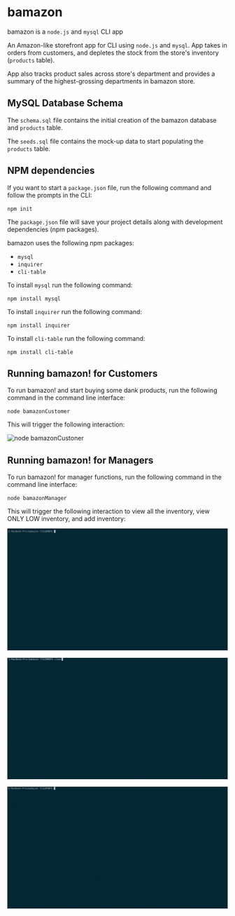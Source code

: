 # bamazon

bamazon is a `node.js` and `mysql` CLI app

An Amazon-like storefront app for CLI using `node.js` and `mysql`. App takes in orders from customers, and depletes the stock from the store's inventory (`products` table).

App also tracks product sales across store's department and provides a summary of the highest-grossing departments in bamazon store.

## MySQL Database Schema

The `schema.sql` file contains the initial creation of the bamazon database and `products` table.

The `seeds.sql` file contains the mock-up data to start populating the `products` table.

## NPM dependencies

If you want to start a `package.json` file, run the following command and follow the prompts in the CLI:

```shell
npm init
```

The `package.json` file will save your project details along with development dependencies (npm packages).

bamazon uses the following npm packages:

- `mysql`
- `inquirer`
- `cli-table`

To install `mysql` run the following command:

```shell
npm install mysql
```

To install `inquirer` run the following command:

```shell
npm install inquirer
```

To install `cli-table` run the following command:

```shell
npm install cli-table
```

## Running bamazon! for Customers

To run bamazon! and start buying some dank products, run the following command in the command line interface:

```shell
node bamazonCustomer
```

This will trigger the following interaction:

![node bamazonCustoner](https://github.com/ianbunn/bamazon/blob/master/assets/images/bamazonCustomer.gif)

## Running bamazon! for Managers

To run bamazon! for manager functions, run the following command in the command line interface:

```shell
node bamazonManager
```

This will trigger the following interaction to view all the inventory, view ONLY LOW inventory, and add inventory:

![node bamazonManager](https://github.com/ianbunn/bamazon/blob/master/assets/images/bamazonManager.gif)

![node bamazonManager2](https://github.com/ianbunn/bamazon/blob/master/assets/images/bamazonManager2.gif)

![node bamazonManager3](https://github.com/ianbunn/bamazon/blob/master/assets/images/bamazonManager3.gif)